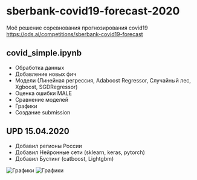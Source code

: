 # sberbank-covid19-forecast-2020
Моё решение соревнования прогнозирования covid19 https://ods.ai/competitions/sberbank-covid19-forecast

## covid_simple.ipynb
- Обработка данных
- Добавление новых фич
- Модели (Линейная регрессия, Adaboost Regressor, Случайный лес, Xgboost, SGDRegressor)
- Оценка ошибки MALE
- Сравнение моделей
- Графики
- Создание submission

 ## **UPD 15.04.2020**
- Добавил регионы России
- Добавил Нейронные сети (sklearn, keras, pytorch)
- Добавил Бустинг (catboost, Lightgbm)

![Графики](https://github.com/vlomme/sberbank-covid19-forecast-2020/blob/master/1.jpg)
![Графики](https://github.com/vlomme/sberbank-covid19-forecast-2020/blob/master/2.jpg)
